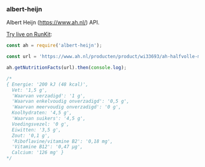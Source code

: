 ### albert-heijn

Albert Heijn (https://www.ah.nl/) API.

[Try live on RunKit](https://runkit.com/embed/c9aqe2qn0j54):

```js
const ah = require('albert-heijn');

const url = 'https://www.ah.nl/producten/product/wi33693/ah-halfvolle-melk';

ah.getNutritionFacts(url).then(console.log);

/*
{ Energie: '200 kJ (48 kcal)',
  Vet: '1,5 g',
  'Waarvan verzadigd': '1 g',
  'Waarvan enkelvoudig onverzadigd': '0,5 g',
  'Waarvan meervoudig onverzadigd': '0 g',
  Koolhydraten: '4,5 g',
  'Waarvan suikers': '4,5 g',
  Voedingsvezel: '0 g',
  Eiwitten: '3,5 g',
  Zout: '0,1 g',
  'Riboflavine/vitamine B2': '0,18 mg',
  'Vitamine B12': '0,47 µg',
  Calcium: '126 mg' }
*/
```
